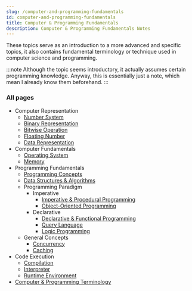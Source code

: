```yaml
---
slug: /computer-and-programming-fundamentals
id: computer-and-programming-fundamentals
title: Computer & Programming Fundamentals
description: Computer & Programming Fundamentals Notes
---
```


These topics serve as an introduction to a more advanced and specific topics, it also contains fundamental terminology or technique used in computer science and programming.

:::note
Although the topic seems introductory, it actually assumes certain programming knowledge. Anyway, this is essentially just a note, which mean I already know them beforehand.
:::

### All pages

- Computer Representation
  - [Number System](computer-and-programming-fundamentals/number-system)
  - [Binary Representation](computer-and-programming-fundamentals/binary-representation)
  - [Bitwise Operation](computer-and-programming-fundamentals/bitwise-operation)
  - [Floating Number](computer-and-programming-fundamentals/floating-number)
  - [Data Representation](computer-and-programming-fundamentals/data-representation)
- Computer Fundamentals
  - [Operating System](computer-and-programming-fundamentals/operating-system)
  - [Memory](computer-and-programming-fundamentals/memory)
- Programming Fundamentals
  - [Programming Concepts](computer-and-programming-fundamentals/programming-concepts)
  - [Data Structures & Algorithms](computer-and-programming-fundamentals/data-structures-and-algorithms)
  - Programming Paradigm
    - Imperative
      - [Imperative & Procedural Programming](computer-and-programming-fundamentals/imperative-procedural-programming)
      - [Object-Oriented Programming](computer-and-programming-fundamentals/object-oriented-programming)
    - Declarative
      - [Declarative & Functional Programming](computer-and-programming-fundamentals/declarative-functional-programming)
      - [Query Language](computer-and-programming-fundamentals/query-language)
      - [Logic Programming](computer-and-programming-fundamentals/logic-programming)
  - General Concepts
    - [Concurrency](computer-and-programming-fundamentals/concurrency)
    - [Caching](computer-and-programming-fundamentals/caching)
- Code Execution
  - [Compilation](computer-and-programming-fundamentals/compilation)
  - [Interpreter](computer-and-programming-fundamentals/interpreter)
  - [Runtime Environment](computer-and-programming-fundamentals/runtime-environment)
- [Computer & Programming Terminology](computer-and-programming-fundamentals/computer-and-programming-terminology)
